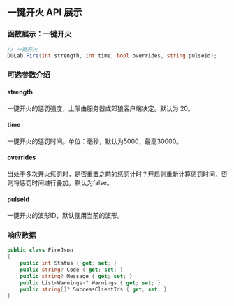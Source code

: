 ## 一键开火 API 展示
### 函数展示：一键开火
```CS
// 一键开火
DGLab.Fire(int strength, int time, bool overrides, string pulseId);
```
### 可选参数介绍
#### strength 
一键开火的惩罚强度，上限由服务器或郊狼客户端决定。默认为 20。
#### time
一键开火的惩罚时间。单位：毫秒，默认为5000，最高30000。
#### overrides
当处于多次开火惩罚时，是否重置之前的惩罚计时？开启则重新计算惩罚时间，否则将惩罚时间进行叠加。默认为false。
#### pulseId
一键开火的波形ID，默认使用当前的波形。
### 响应数据
```CS
public class FireJson
{
	public int Status { get; set; }
	public string? Code { get; set; }
	public string? Message { get; set; }
	public List<Warnings>? Warnings { get; set; }
	public string[]? SuccessClientIds { get; set; }
}
```
